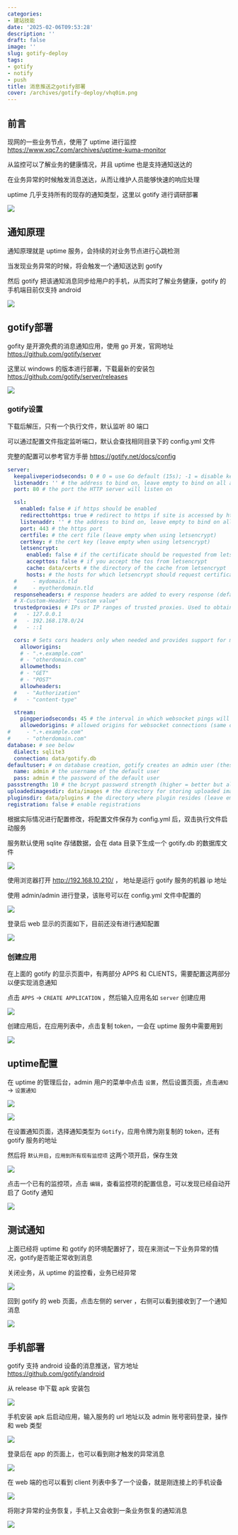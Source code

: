 ```yaml
---
categories:
- 建站技能
date: '2025-02-06T09:53:28'
description: ''
draft: false
image: ''
slug: gotify-deploy
tags:
- gotify
- notify
- push
title: 消息推送之gotify部署
cover: /archives/gotify-deploy/vhq0im.png
---
```


## 前言

现网的一些业务节点，使用了 uptime 进行监控 https://www.xqc7.com/archives/uptime-kuma-monitor

从监控可以了解业务的健康情况，并且 uptime 也是支持通知送达的

在业务异常的时候触发消息送达，从而让维护人员能够快速的响应处理

uptime 几乎支持所有的现存的通知类型，这里以 gotify 进行调研部署

![](/archives/gotify-deploy/vhq0im.png)

## 通知原理

通知原理就是 uptime 服务，会持续的对业务节点进行心跳检测

当发现业务异常的时候，将会触发一个通知送达到 gotify

然后 gotify 把该通知消息同步给用户的手机，从而实时了解业务健康，gotify 的手机端目前仅支持 android

![](/archives/gotify-deploy/vkn1au.png)

## gotify部署

gofity 是开源免费的消息通知应用，使用 go 开发，官网地址 https://github.com/gotify/server

这里以 windows 的版本进行部署，下载最新的安装包 https://github.com/gotify/server/releases

![](/archives/gotify-deploy/vntua3.png)

### gotify设置

下载后解压，只有一个执行文件，默认监听 80 端口

可以通过配置文件指定监听端口，默认会查找相同目录下的 config.yml 文件

完整的配置可以参考官方手册 https://gotify.net/docs/config 

```yaml
server:
  keepaliveperiodseconds: 0 # 0 = use Go default (15s); -1 = disable keepalive; set the interval in which keepalive packets will be sent. Only change this value if you know what you are doing.
  listenaddr: '' # the address to bind on, leave empty to bind on all addresses. Prefix with "unix:" to create a unix socket. Example: "unix:/tmp/gotify.sock".
  port: 80 # the port the HTTP server will listen on

  ssl:
    enabled: false # if https should be enabled
    redirecttohttps: true # redirect to https if site is accessed by http
    listenaddr: '' # the address to bind on, leave empty to bind on all addresses. Prefix with "unix:" to create a unix socket. Example: "unix:/tmp/gotify.sock".
    port: 443 # the https port
    certfile: # the cert file (leave empty when using letsencrypt)
    certkey: # the cert key (leave empty when using letsencrypt)
    letsencrypt:
      enabled: false # if the certificate should be requested from letsencrypt
      accepttos: false # if you accept the tos from letsencrypt
      cache: data/certs # the directory of the cache from letsencrypt
      hosts: # the hosts for which letsencrypt should request certificates
  #     - mydomain.tld
  #     - myotherdomain.tld
  responseheaders: # response headers are added to every response (default: none)
  # X-Custom-Header: "custom value"
  trustedproxies: # IPs or IP ranges of trusted proxies. Used to obtain the remote ip via the X-Forwarded-For header. (configure 127.0.0.1 to trust sockets)
  #   - 127.0.0.1
  #   - 192.168.178.0/24
  #   - ::1

  cors: # Sets cors headers only when needed and provides support for multiple allowed origins. Overrides Access-Control-* Headers in response headers.
    alloworigins:
    # - ".+.example.com"
    # - "otherdomain.com"
    allowmethods:
    # - "GET"
    # - "POST"
    allowheaders:
  #   - "Authorization"
  #   - "content-type"

  stream:
    pingperiodseconds: 45 # the interval in which websocket pings will be sent. Only change this value if you know what you are doing.
    allowedorigins: # allowed origins for websocket connections (same origin is always allowed, default only same origin)
#     - ".+.example.com"
#     - "otherdomain.com"
database: # see below
  dialect: sqlite3
  connection: data/gotify.db
defaultuser: # on database creation, gotify creates an admin user (these values will only be used for the first start, if you want to edit the user after the first start use the WebUI)
  name: admin # the username of the default user
  pass: admin # the password of the default user
passstrength: 10 # the bcrypt password strength (higher = better but also slower)
uploadedimagesdir: data/images # the directory for storing uploaded images
pluginsdir: data/plugins # the directory where plugin resides (leave empty to disable plugins)
registration: false # enable registrations
```

根据实际情况进行配置修改，将配置文件保存为 config.yml 后，双击执行文件启动服务

服务默认使用 sqlite 存储数据，会在 data 目录下生成一个 gotify.db 的数据库文件

![](/archives/gotify-deploy/wdtdq1.png)

使用浏览器打开 http://192.168.10.210/ ， 地址是运行 gotify 服务的机器 ip 地址

使用 admin/admin 进行登录，该账号可以在 config.yml 文件中配置的

![](/archives/gotify-deploy/x3l1zx.png)

登录后 web 显示的页面如下，目前还没有进行通知配置

![](/archives/gotify-deploy/xb6ch0.png)

### 创建应用

在上面的 gotify 的显示页面中，有两部分 APPS 和 CLIENTS，需要配置这两部分以便实现消息通知

点击 `APPS` -> `CREATE APPLICATION` ，然后输入应用名如 `server` 创建应用

![](/archives/gotify-deploy/driuo9.png)

创建应用后，在应用列表中，点击复制 token，一会在 uptime 服务中需要用到

![](/archives/gotify-deploy/dsp6s4.png)

## uptime配置

在 uptime 的管理后台，admin 用户的菜单中点击 `设置`，然后设置页面，点击`通知` -> `设置通知`

![](/archives/gotify-deploy/x6h3ax.png)

![](/archives/gotify-deploy/dv80cd.png)

在设置通知页面，选择通知类型为 `Gotify`，应用令牌为刚复制的 token，还有 gotify 服务的地址

然后将 `默认开启`，`应用到所有现有监控项` 这两个项开启，保存生效

![](/archives/gotify-deploy/e5zqk4.png)


点击一个已有的监控项，点击 `编辑`，查看监控项的配置信息，可以发现已经自动开启了 Gotify 通知

![](/archives/gotify-deploy/ewmi0h.png)

## 测试通知

上面已经将 uptime 和 gotify 的环境配置好了，现在来测试一下业务异常的情况，gotify是否能正常收到消息

关闭业务，从 uptime 的监控看，业务已经异常

![](/archives/gotify-deploy/f0smzs.png)

回到 gotify 的 web 页面，点击左侧的 server ，右侧可以看到接收到了一个通知消息

![](/archives/gotify-deploy/f1f3mo.png)

## 手机部署

gotify 支持 android 设备的消息推送，官方地址 https://github.com/gotify/android 

从 release 中下载 apk 安装包

![](/archives/gotify-deploy/f5g421.png)


手机安装 apk 后启动应用，输入服务的 url 地址以及 admin 账号密码登录，操作和 web 类型

![](/archives/gotify-deploy/femddl.png)

登录后在 app 的页面上，也可以看到刚才触发的异常消息

![](/archives/gotify-deploy/fgdlx4.png)

在 web 端的也可以看到 client 列表中多了一个设备，就是刚连接上的手机设备

![](/archives/gotify-deploy/fhj50l.png)

将刚才异常的业务恢复，手机上又会收到一条业务恢复的通知消息

![](/archives/gotify-deploy/finqz2.png)
